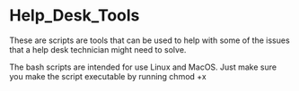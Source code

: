 # Help_Desk_Tools
These are scripts are tools that can be used to help with some of the issues that a help desk technician might need to solve. 

The bash scripts are intended for use Linux and MacOS. Just make sure you make the script executable by running chmod +x <script name>.

The PowerShell scripts are intended for Windows 10 systems, or Linux and MacOS systems that have PowerShell Core installed. 
